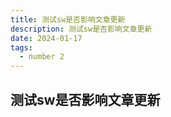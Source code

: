 ```yaml
---
title: 测试sw是否影响文章更新
description: 测试sw是否影响文章更新
date: 2024-01-17
tags:
  - number 2
---
```

## 测试sw是否影响文章更新